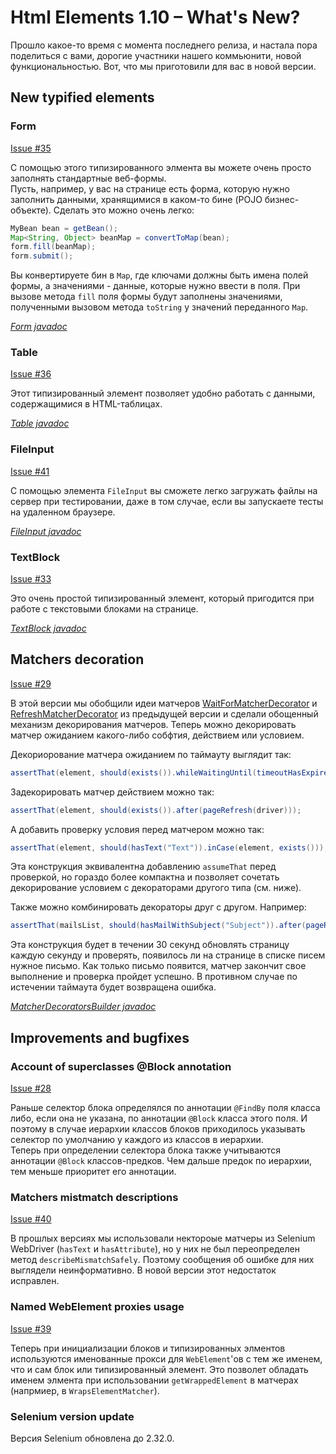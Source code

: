 Html Elements 1.10 – What's New?
===============================

Прошло какое-то время с момента последнего релиза, и настала пора поделиться с вами, дорогие участники нашего коммьюнити, 
новой функциональностью. Вот, что мы приготовили для вас в новой версии.

New typified elements
---------------------

### Form

[Issue #35](https://github.com/yandex-qatools/htmlelements/issues/35)

С помощью этого типизированного элмента вы можете очень просто заполнять стандартные веб-формы.<br/> 
Пусть, например, у вас на странице есть форма, которую нужно заполнить данными, хранящимися в каком-то бине 
(POJO бизнес-объекте). Сделать это можно очень легко:

```java
MyBean bean = getBean();
Map<String, Object> beanMap = convertToMap(bean); 
form.fill(beanMap);
form.submit();
```

Вы конвертируете бин в `Map`, где ключами должны быть имена полей формы, а значениями - данные, которые нужно ввести 
в поля. При вызове метода `fill` поля формы будут заполнены значениями, полученными вызовом метода `toString` у значений
переданного `Map`.

[*Form javadoc*](https://oss.sonatype.org/service/local/repositories/releases/archive/ru/yandex/qatools/htmlelements/htmlelements/1.10/htmlelements-1.10-javadoc.jar/!/ru/yandex/qatools/htmlelements/element/Form.html)

### Table

[Issue #36](https://github.com/yandex-qatools/htmlelements/issues/36)

Этот типизированный элемент позволяет удобно работать с данными, содержащимися в HTML-таблицах.

[*Table javadoc*](https://oss.sonatype.org/service/local/repositories/releases/archive/ru/yandex/qatools/htmlelements/htmlelements/1.10/htmlelements-1.10-javadoc.jar/!/ru/yandex/qatools/htmlelements/element/Table.html)

### FileInput

[Issue #41](https://github.com/yandex-qatools/htmlelements/issues/41)

С помощью элемента `FileInput` вы сможете легко загружать файлы на сервер при тестировании, даже в том случае, если вы 
запускаете тесты на удаленном браузере.

[*FileInput javadoc*](https://oss.sonatype.org/service/local/repositories/releases/archive/ru/yandex/qatools/htmlelements/htmlelements/1.10/htmlelements-1.10-javadoc.jar/!/ru/yandex/qatools/htmlelements/element/FileInput.html)

### TextBlock

[Issue #33](https://github.com/yandex-qatools/htmlelements/issues/33)

Это очень простой типизированный элемент, который пригодится при работе с текстовыми блоками на странице.

[*TextBlock javadoc*](https://oss.sonatype.org/service/local/repositories/releases/archive/ru/yandex/qatools/htmlelements/htmlelements/1.10/htmlelements-1.10-javadoc.jar/!/ru/yandex/qatools/htmlelements/element/TextBlock.html)

Matchers decoration
-------------------

[Issue #29](https://github.com/yandex-qatools/htmlelements/issues/29)

В этой версии мы обобщили идеи матчеров [WaitForMatcherDecorator](https://oss.sonatype.org/service/local/repositories/releases/archive/ru/yandex/qatools/htmlelements/htmlelements/1.9/htmlelements-1.9-javadoc.jar/!/ru/yandex/qatools/htmlelements/matchers/WaitForMatcherDecorator.html)
и [RefreshMatcherDecorator](https://oss.sonatype.org/service/local/repositories/releases/archive/ru/yandex/qatools/htmlelements/htmlelements/1.9/htmlelements-1.9-javadoc.jar/!/ru/yandex/qatools/htmlelements/matchers/RefreshMatcherDecorator.html)
из предыдущей версии и сделали обощенный механизм декорирования матчеров. Теперь можно декорировать матчер 
ожиданием какого-либо собфтия, действием или условием.

Декориорование матчера ожиданием по таймауту выглядит так:

```java
assertThat(element, should(exists()).whileWaitingUntil(timeoutHasExpired(SECONDS.toMillis(5))));
```

Задекорировать матчер действием можно так:

```java
assertThat(element, should(exists()).after(pageRefresh(driver)));
```

А добавить проверку условия перед матчером можно так:

```java
assertThat(element, should(hasText("Text")).inCase(element, exists()));
```

Эта конструкция эквивалентна добавлению `assumeThat` перед проверкой, но гораздо более компактна и позволяет сочетать 
декорирование условием с декораторами другого типа (см. ниже).

Также можно комбинировать декораторы друг с другом. Например:

```java
assertThat(mailsList, should(hasMailWithSubject("Subject")).after(pageRefresh(driver)).whileWaitingUntil(timeoutHasExpired());
```

Эта конструкция будет в течении 30 секунд обновлять страницу каждую секунду и проверять, появилось ли на странице в
списке писем нужное письмо. Как только письмо появится, матчер закончит свое выполнение и проверка пройдет успешно. 
В противном случае по истечении таймаута будет возвращена ошибка.

[*MatcherDecoratorsBuilder javadoc*](https://oss.sonatype.org/service/local/repositories/releases/archive/ru/yandex/qatools/htmlelements/htmlelements/1.10/htmlelements-1.10-javadoc.jar/!/ru/yandex/qatools/htmlelements/matchers/decorators/MatcherDecoratorsBuilder.html)

Improvements and bugfixes
-------------------------

### Account of superclasses @Block annotation

[Issue #28](https://github.com/yandex-qatools/htmlelements/issues/28)

Раньше селектор блока определялся по аннотации `@FindBy` поля класса либо, если она не указана, по аннотации `@Block` класса этого 
поля. И поэтому в случае иерархии классов блоков приходилось указывать селектор по умолчанию у каждого из классов в иерархии.<br/>
Теперь при определении селектора блока также учитываются аннотации `@Block` классов-предков. Чем дальше предок по иерархии, 
тем меньше приоритет его аннотации.

### Matchers mistmatch descriptions

[Issue #40](https://github.com/yandex-qatools/htmlelements/issues/40)

В прошлых версиях мы использовали нектороые матчеры из Selenium WebDriver (`hasText` и `hasAttribute`), но у них не был
переопределен метод `describeMismatchSafely`. Поэтому сообщения об ошибке для них выглядели неинформативно. В новой версии
этот недостаток исправлен.

### Named WebElement proxies usage

[Issue #39](https://github.com/yandex-qatools/htmlelements/issues/39)

Теперь при инициализации блоков и типизированных элментов используются именованные прокси для `WebElement`'ов с тем же
именем, что и сам блок или типизированный элемент. Это позволет обладать именем элмента при использовании 
`getWrappedElement` в матчерах (напрмиер, в `WrapsElementMatcher`).

### Selenium version update

Версия Selenium обновлена до 2.32.0.
